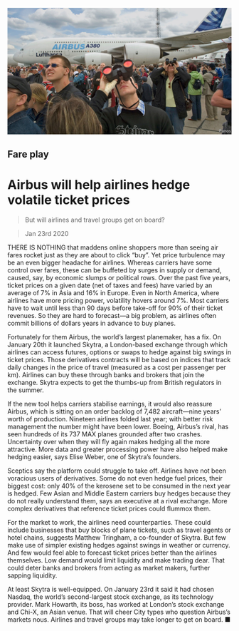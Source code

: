 ![](./images/20200125_FNP001_0.jpg)

## Fare play

# Airbus will help airlines hedge volatile ticket prices

> But will airlines and travel groups get on board?

> Jan 23rd 2020

THERE IS NOTHING that maddens online shoppers more than seeing air fares rocket just as they are about to click “buy”. Yet price turbulence may be an even bigger headache for airlines. Whereas carriers have some control over fares, these can be buffeted by surges in supply or demand, caused, say, by economic slumps or political rows. Over the past five years, ticket prices on a given date (net of taxes and fees) have varied by an average of 7% in Asia and 16% in Europe. Even in North America, where airlines have more pricing power, volatility hovers around 7%. Most carriers have to wait until less than 90 days before take-off for 90% of their ticket revenues. So they are hard to forecast—a big problem, as airlines often commit billions of dollars years in advance to buy planes.

Fortunately for them Airbus, the world’s largest planemaker, has a fix. On January 20th it launched Skytra, a London-based exchange through which airlines can access futures, options or swaps to hedge against big swings in ticket prices. Those derivatives contracts will be based on indices that track daily changes in the price of travel (measured as a cost per passenger per km). Airlines can buy these through banks and brokers that join the exchange. Skytra expects to get the thumbs-up from British regulators in the summer.

If the new tool helps carriers stabilise earnings, it would also reassure Airbus, which is sitting on an order backlog of 7,482 aircraft—nine years’ worth of production. Nineteen airlines folded last year; with better risk management the number might have been lower. Boeing, Airbus’s rival, has seen hundreds of its 737 MAX planes grounded after two crashes. Uncertainty over when they will fly again makes hedging all the more attractive. More data and greater processing power have also helped make hedging easier, says Elise Weber, one of Skytra’s founders.

Sceptics say the platform could struggle to take off. Airlines have not been voracious users of derivatives. Some do not even hedge fuel prices, their biggest cost: only 40% of the kerosene set to be consumed in the next year is hedged. Few Asian and Middle Eastern carriers buy hedges because they do not really understand them, says an executive at a rival exchange. More complex derivatives that reference ticket prices could flummox them.

For the market to work, the airlines need counterparties. These could include businesses that buy blocks of plane tickets, such as travel agents or hotel chains, suggests Matthew Tringham, a co-founder of Skytra. But few make use of simpler existing hedges against swings in weather or currency. And few would feel able to forecast ticket prices better than the airlines themselves. Low demand would limit liquidity and make trading dear. That could deter banks and brokers from acting as market makers, further sapping liquidity.

At least Skytra is well-equipped. On January 23rd it said it had chosen Nasdaq, the world’s second-largest stock exchange, as its technology provider. Mark Howarth, its boss, has worked at London’s stock exchange and Chi-X, an Asian venue. That will cheer City types who question Airbus’s markets nous. Airlines and travel groups may take longer to get on board. ■